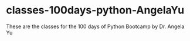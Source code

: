 # classes-100days-python-AngelaYu
 These are the classes for the 100 days of Python Bootcamp by Dr. Angela Yu
